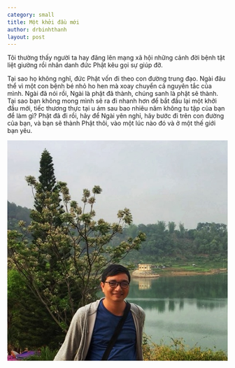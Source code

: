 ```yaml
---
category: small
title: Một khởi đầu mới
author: drbinhthanh
layout: post 
---
```

Tôi thường thấy người ta hay đăng lên mạng xã hội những cảnh đời bệnh tật liệt giường rồi nhân danh đức Phật kêu gọi sự giúp đỡ.

Tại sao họ không nghĩ, đức Phật vốn đi theo con đường trung đạo. Ngài đâu thể vì một con bệnh bé nhỏ ho hen mà xoay chuyển cả nguyên tắc của mình. Ngài đã nói rồi, Ngài là phật đã thành, chúng sanh là phật sẽ thành. Tại sao bạn không mong mình sẽ ra đi nhanh hơn để bắt đầu lại một khởi đầu mới, tiếc thương thực tại u ám sau bao nhiêu năm không tu tập của bạn để làm gì? Phật đã đi rồi, hãy để Ngài yên nghỉ, hãy bước đi trên con đường của bạn, và bạn sẽ thành Phật thôi, vào một lúc nào đó và ở một thế giới bạn yêu.

![me](/assets/img/me.jpeg)
